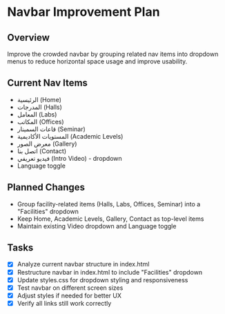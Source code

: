 # Navbar Improvement Plan

## Overview
Improve the crowded navbar by grouping related nav items into dropdown menus to reduce horizontal space usage and improve usability.

## Current Nav Items
- الرئيسية (Home)
- المدرجات (Halls)
- المعامل (Labs)
- المكاتب (Offices)
- قاعات السمينار (Seminar)
- المستويات الأكاديمية (Academic Levels)
- معرض الصور (Gallery)
- اتصل بنا (Contact)
- فيديو تعريفي (Intro Video) - dropdown
- Language toggle

## Planned Changes
- Group facility-related items (Halls, Labs, Offices, Seminar) into a "Facilities" dropdown
- Keep Home, Academic Levels, Gallery, Contact as top-level items
- Maintain existing Video dropdown and Language toggle

## Tasks
- [x] Analyze current navbar structure in index.html
- [x] Restructure navbar in index.html to include "Facilities" dropdown
- [x] Update styles.css for dropdown styling and responsiveness
- [x] Test navbar on different screen sizes
- [x] Adjust styles if needed for better UX
- [x] Verify all links still work correctly
